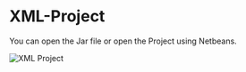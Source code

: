 # XML-Project

You can open the Jar file or open the Project using Netbeans.

![XML Project](https://user-images.githubusercontent.com/51149273/212467004-54a3107d-a6cf-4a1a-bb9f-ebe4211f805d.PNG)
